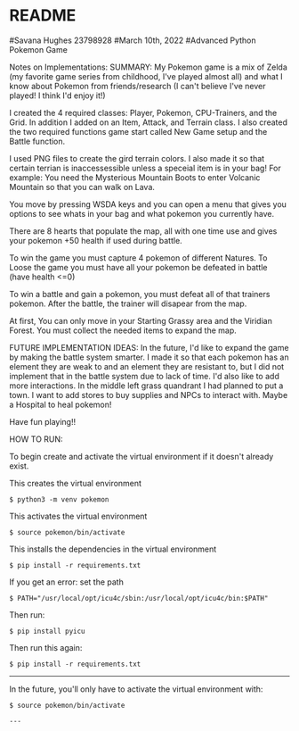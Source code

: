 # README
#Savana Hughes 23798928
#March 10th, 2022
#Advanced Python Pokemon Game

Notes on Implementations:
SUMMARY: 
My Pokemon game is a mix of Zelda (my favorite game series from childhood, I've played almost all) and what I know about Pokemon from friends/research (I can't believe I've never played! I think I'd enjoy it!)

I created the 4 required classes: Player, Pokemon, CPU-Trainers, and the Grid. In addition I added on an Item, Attack, and Terrain class. I also created the two required functions game start called New Game setup and the Battle function.

I used PNG files to create the gird terrain colors. I also made it so that certain terrian is inaccessessible unless a speceial item is in your bag! For example: You need the Mysterious Mountain Boots to enter Volcanic Mountain so that you can walk on Lava. 

You move by pressing WSDA keys and you can open a menu that gives you options to see whats in your bag and what pokemon you currently have.

There are 8 hearts that populate the map, all with one time use and gives your pokemon +50 health if used during battle. 

To win the game you must capture 4 pokemon of different Natures. 
To Loose the game you must have all your pokemon be defeated in battle (have health <=0)

To win a battle and gain a pokemon, you must defeat all of that trainers pokemon. After the battle, the trainer will disapear from the map. 

At first, You can only move in your Starting Grassy area and the Viridian Forest. You must collect the needed items to expand the map. 

FUTURE IMPLEMENTATION IDEAS:
In the future, I'd like to expand the game by making the battle system smarter. I made it so that each pokemon has an element they are weak to and an element they are resistant to, but I did not implement that in the battle system due to lack of time. I'd also like to add more interactions. In the middle left grass quandrant I had planned to put a town. I want to add stores to buy supplies and NPCs to interact with. Maybe a Hospital to heal pokemon!

Have fun playing!!


HOW TO RUN:

To begin create and activate the virtual environment if it doesn't already exist.

This creates the virtual environment

```
$ python3 -m venv pokemon
```

This activates the virtual environment

```
$ source pokemon/bin/activate
```

This installs the dependencies in the virtual environment

```
$ pip install -r requirements.txt
```

If you get an error: 
set the path

```
$ PATH="/usr/local/opt/icu4c/sbin:/usr/local/opt/icu4c/bin:$PATH"
```

Then run:

```
$ pip install pyicu

```

Then run this again:

```
$ pip install -r requirements.txt

```

---

In the future, you'll only have to activate the virtual environment with:
```
$ source pokemon/bin/activate

---


```

